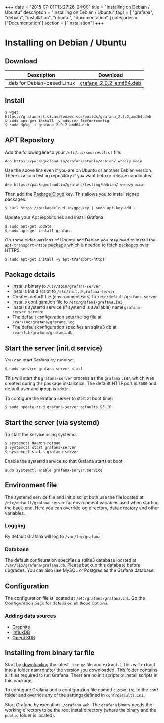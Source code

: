+++
date = "2015-07-01T13:27:26-04:00"
title = "Installing on Debian / Ubuntu"
description = "Installing on Debian / Ubuntu"
tags = [ "grafana", "debian", "installation", "ubuntu", "documentation" ]
categories = ["Documentation"]
section = ["Installation"]
+++


# Installing on Debian / Ubuntu

## Download

Description | Download
------------ | -------------
.deb for Debian-based Linux | [grafana_2.0.2_amd64.deb](https://grafanarel.s3.amazonaws.com/builds/grafana_2.0.2_amd64.deb)

## Install

    $ wget https://grafanarel.s3.amazonaws.com/builds/grafana_2.0.2_amd64.deb
    $ sudo apt-get install -y adduser libfontconfig
    $ sudo dpkg -i grafana_2.0.2_amd64.deb

## APT Repository
Add the following line to your `/etc/apt/sources.list` file.

    deb https://packagecloud.io/grafana/stable/debian/ wheezy main

Use the above line even if you are on Ubuntu or another Debian version.
There is also a testing repository if you want beta or release
candidates.

    deb https://packagecloud.io/grafana/testing/debian/ wheezy main

Then add the [Package Cloud](https://packagecloud.io/grafana) key. This
allows you to install signed packages.

    $ curl https://packagecloud.io/gpg.key | sudo apt-key add -

Update your Apt repositories and install Grafana

    $ sudo apt-get update
    $ sudo apt-get install grafana

On some older versions of Ubuntu and Debian you may need to install the
`apt-transport-https` package which is needed to fetch packages over
HTTPS.

    $ sudo apt-get install -y apt-transport-https

## Package details

- Installs binary to `/usr/sbin/grafana-server`
- Installs Init.d script to `/etc/init.d/grafana-server`
- Creates default file (environment vars) to `/etc/default/grafana-server`
- Installs configuration file to `/etc/grafana/grafana.ini`
- Installs systemd service (if systemd is available) name `grafana-server.service`
- The default configuration sets the log file at `/var/log/grafana/grafana.log`
- The default configuration specifies an sqlite3 db at `/var/lib/grafana/grafana.db`

## Start the server (init.d service)

You can start Grafana by running:

    $ sudo service grafana-server start

This will start the `grafana-server` process as the `grafana` user,
which was created during the package installation. The default HTTP port
is `3000` and default user and group is `admin`.

To configure the Grafana server to start at boot time:

    $ sudo update-rc.d grafana-server defaults 95 10

## Start the server (via systemd)

To start the service using systemd.

    $ systemctl daemon-reload
    $ systemctl start grafana-server
    $ systemctl status grafana-server

Enable the systemd service so that Grafana starts at boot.

    sudo systemctl enable grafana-server.service

## Environment file

The systemd service file and init.d script both use the file located at
`/etc/default/grafana-server` for environment variables used when
starting the back-end. Here you can override log directory, data
directory and other variables.

### Logging

By default Grafana will log to `/var/log/grafana`

### Database

The default configuration specifies a sqlite3 database located at
`/var/lib/grafana/grafana.db`. Please backup this database before
upgrades. You can also use MySQL or Postgres as the Grafana database.

## Configuration

The configuration file is located at `/etc/grafana/grafana.ini`.  Go the
[Configuration](/installation/configuration) page for details on all
those options.

### Adding data sources

- [Graphite](../datasources/graphite.md)
- [InfluxDB](../datasources/influxdb.md)
- [OpenTSDB](../datasources/opentsdb.md)

## Installing from binary tar file

Start by [downloading](http://grafana.org/download/builds) the latest
`.tar.gz` file and extract it.  This will extract into a folder named
after the version you downloaded. This folder contains all files
required to run Grafana.  There are no init scripts or install scripts
in this package.

To configure Grafana add a configuration file named `custom.ini` to the
`conf` folder and override any of the settings defined in
`conf/defaults.ini`.

Start Grafana by executing `./grafana web`. The `grafana` binary needs
the working directory to be the root install directory (where the binary
and the `public` folder is located).


